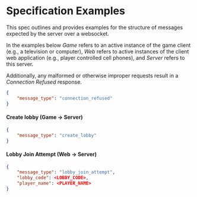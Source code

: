 # Specification Examples
This spec outlines and provides examples for the structure of messages expected by the server over a websocket.

In the examples below *Game* refers to an active instance of the game client (e.g., a television or computer), *Web* refers to active instances of the client web application (e.g., player controlled cell phones), and *Server* refers to this server.

Additionally, any malformed or otherwise improper requests result in a *Connection Refused* response.

```json
{
    "message_type": "connection_refused"
}
```

#### Create lobby (Game -> Server)
```json
{
    "message_type": "create_lobby"
}
```

#### Lobby Join Attempt (Web -> Server)
```json
{
    "message_type": "lobby_join_attempt",
    "lobby_code": <LOBBY_CODE>,
    "player_name": <PLAYER_NAME>
}
```


